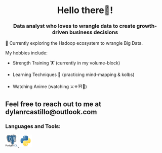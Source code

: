 <h1 align="center">Hello there👋! </h1>
<h3 align="center">Data analyst who loves to wrangle data to create growth-driven business decisions</h3>

🐘 Currently exploring the Hadoop ecosystem to wrangle Big Data.

My hobbies include:

- Strength Training 🏋️ (currently in my volume-block)

- Learning Techniques 📗 (practicing mind-mapping & kolbs)

- Watching Anime (watching ⚔️⚜️⛩🔰)

<h2 align="left">Feel free to reach out to me at dylanrcastillo@outlook.com</h2>
<p align="left">
</p>

<h3 align="left">Languages and Tools:</h3>
<p align="left"> <a href="https://www.postgresql.org" target="_blank" rel="noreferrer"> <img src="https://raw.githubusercontent.com/devicons/devicon/master/icons/postgresql/postgresql-original-wordmark.svg" alt="postgresql" width="40" height="40"/> </a> <a href="https://www.python.org" target="_blank" rel="noreferrer"> <img src="https://raw.githubusercontent.com/devicons/devicon/master/icons/python/python-original.svg" alt="python" width="40" height="40"/> </a> </p>

